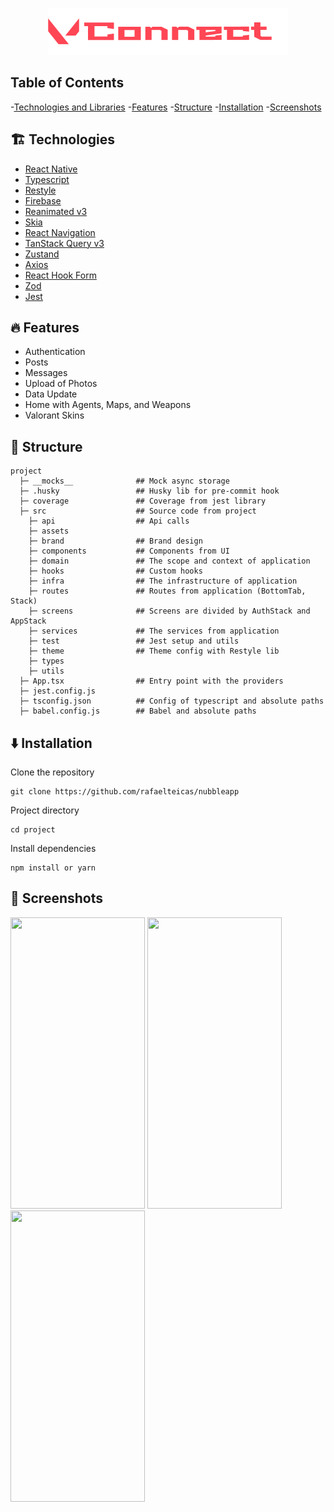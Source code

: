 <div style="text-align: center;">

![Valorant Connect](/src/assets/brand/Logo.png)

</div>

## Table of Contents
-[Technologies and Libraries](#🏗️-technologies)
-[Features](#🔥-features)
-[Structure](#📁-structure)
-[Installation](#⬇️-installation)
-[Screenshots](#📷-screenshots)

## 🏗️ Technologies

- [React Native](https://reactnative.dev/)
- [Typescript](https://www.typescriptlang.org/)
- [Restyle](https://shopify.github.io/restyle/)
- [Firebase](https://firebase.google.com/?hl=pt-br)
- [Reanimated v3](https://docs.swmansion.com/react-native-reanimated/)
- [Skia](https://shopify.github.io/react-native-skia/)
- [React Navigation](https://reactnavigation.org/)
- [TanStack Query v3](https://tanstack.com/query/v3/)
- [Zustand](https://zustand-demo.pmnd.rs/)
- [Axios](https://axios-http.com/)
- [React Hook Form](https://react-hook-form.com/)
- [Zod](https://zod.dev/)
- [Jest](https://jestjs.io)

## 🔥 Features

- Authentication
- Posts
- Messages
- Upload of Photos
- Data Update
- Home with Agents, Maps, and Weapons
- Valorant Skins

## 📁 Structure
``````
project
  ├─ __mocks__              ## Mock async storage
  ├─ .husky                 ## Husky lib for pre-commit hook
  ├─ coverage               ## Coverage from jest library
  ├─ src                    ## Source code from project
    ├─ api                  ## Api calls
    ├─ assets               
    ├─ brand                ## Brand design
    ├─ components           ## Components from UI
    ├─ domain               ## The scope and context of application
    ├─ hooks                ## Custom hooks
    ├─ infra                ## The infrastructure of application
    ├─ routes               ## Routes from application (BottomTab, Stack)
    ├─ screens              ## Screens are divided by AuthStack and AppStack
    ├─ services             ## The services from application
    ├─ test                 ## Jest setup and utils
    ├─ theme                ## Theme config with Restyle lib
    ├─ types                
    ├─ utils        
  ├─ App.tsx                ## Entry point with the providers
  ├─ jest.config.js
  ├─ tsconfig.json          ## Config of typescript and absolute paths
  ├─ babel.config.js        ## Babel and absolute paths
``````

## ⬇️ Installation
Clone the repository
```
git clone https://github.com/rafaelteicas/nubbleapp
```
Project directory
```
cd project
```
Install dependencies 
```
npm install or yarn
```


## 📱 Screenshots

<div>
<img src="https://i.ibb.co/K5cNb5T/simulator-screenshot-CF017296-92-C3-4-C96-99-A5-6-C24-AD05-DDAE.png" width="215" height="466">
<img src="https://i.ibb.co/CJV1MNj/simulator-screenshot-0-E8-F4-F73-ACBE-44-D4-B3-D8-7-DB69-A9-F9-FB0.png" width="215" height="466">
<img src="https://i.ibb.co/9H8dJZX/simulator-screenshot-D70-B7-F1-C-E188-4-C7-F-99-F5-61-F17-E2-EA8-DB.png" width="215" height="466">
</div>